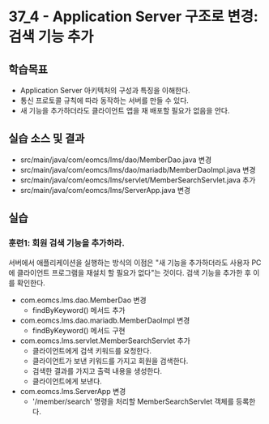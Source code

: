 # 37_4 - Application Server 구조로 변경: 검색 기능 추가 

## 학습목표

- Application Server 아키텍처의 구성과 특징을 이해한다.
- 통신 프로토콜 규칙에 따라 동작하는 서버를 만들 수 있다.
- 새 기능을 추가하더라도 클라이언트 앱을 재 배포할 필요가 없음을 안다.

## 실습 소스 및 결과

- src/main/java/com/eomcs/lms/dao/MemberDao.java 변경
- src/main/java/com/eomcs/lms/dao/mariadb/MemberDaoImpl.java 변경
- src/main/java/com/eomcs/lms/servlet/MemberSearchServlet.java 추가
- src/main/java/com/eomcs/lms/ServerApp.java 변경

## 실습  

### 훈련1: 회원 검색 기능을 추가하라.

서버에서 애플리케이션을 실행하는 방식의 이점은 "새 기능을 추가하더라도 
사용자 PC에 클라이언트 프로그램을 재설치 할 필요가 없다"는 것이다. 
검색 기능을 추가한 후 이를 확인한다.

- com.eomcs.lms.dao.MemberDao 변경
  - findByKeyword() 메서드 추가
- com.eomcs.lms.dao.mariadb.MemberDaoImpl 변경
  - findByKeyword() 메서드 구현
- com.eomcs.lms.servlet.MemberSearchServlet 추가
  - 클라이언트에게 검색 키워드를 요청한다.
  - 클라이언트가 보낸 키워드를 가지고 회원을 검색한다.
  - 검색한 결과를 가지고 출력 내용을 생성한다.
  - 클라이언트에게 보낸다.
- com.eomcs.lms.ServerApp 변경
  - '/member/search' 명령을 처리할 MemberSearchServlet 객체를 등록한다.